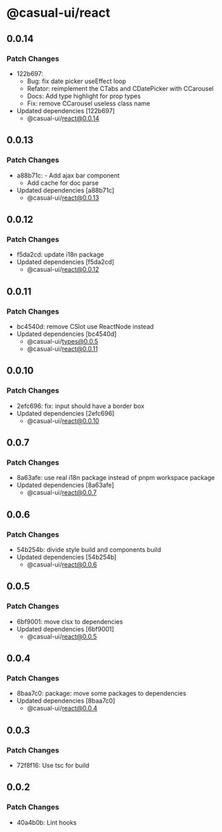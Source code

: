 # @casual-ui/react

## 0.0.14

### Patch Changes

- 122b697: 
  - Bug: fix date picker useEffect loop
  - Refator: reimplement the CTabs and CDatePicker with CCarousel
  - Docs: Add type highlight for prop types
  - Fix: remove CCarousel useless class name
- Updated dependencies [122b697]
  - @casual-ui/react@0.0.14

## 0.0.13

### Patch Changes

- a88b71c: - Add ajax bar component
  - Add cache for doc parse
- Updated dependencies [a88b71c]
  - @casual-ui/react@0.0.13

## 0.0.12

### Patch Changes

- f5da2cd: update i18n package
- Updated dependencies [f5da2cd]
  - @casual-ui/react@0.0.12

## 0.0.11

### Patch Changes

- bc4540d: remove CSlot use ReactNode instead
- Updated dependencies [bc4540d]
  - @casual-ui/types@0.0.5
  - @casual-ui/react@0.0.11

## 0.0.10

### Patch Changes

- 2efc696: fix: input should have a border box
- Updated dependencies [2efc696]
  - @casual-ui/react@0.0.10

## 0.0.7

### Patch Changes

- 8a63afe: use real i18n package instead of pnpm workspace package
- Updated dependencies [8a63afe]
  - @casual-ui/react@0.0.7

## 0.0.6

### Patch Changes

- 54b254b: divide style build and components build
- Updated dependencies [54b254b]
  - @casual-ui/react@0.0.6

## 0.0.5

### Patch Changes

- 6bf9001: move clsx to dependencies
- Updated dependencies [6bf9001]
  - @casual-ui/react@0.0.5

## 0.0.4

### Patch Changes

- 8baa7c0: package: move some packages to dependencies
- Updated dependencies [8baa7c0]
  - @casual-ui/react@0.0.4

## 0.0.3

### Patch Changes

- 72f8f16: Use tsc for build

## 0.0.2

### Patch Changes

- 40a4b0b: Lint hooks
